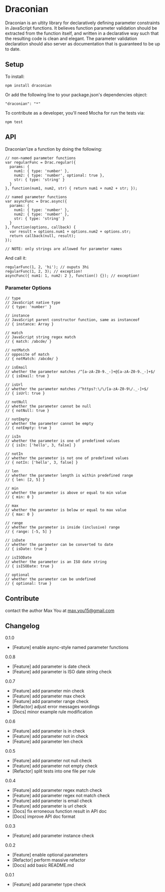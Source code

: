 # Draconian

Draconian is an ultity library for declaratively defining parameter constraints in JavaScript functions. It believes function parameter validation should be extracted from the function itself, and written in a declarative way such that the resulting code is clean and elegant. The parameter validation declaration should also server as documentation that is guaranteed to be up to date.

## Setup

To install:

    npm install draconian

Or add the following line to your package.json's dependencies object:

    "draconian": "*"

To contribute as a developer, you'll need Mocha for run the tests via:

    npm test

## API

Draconian'ize a function by doing the following:

    // non-named parameter functions
    var regularFunc = Drac.regular({
      params: {
        num1: { type: 'number' },
        num2: { type: 'number', optional: true },
        str: { type: 'string' }
      }
    }, function(num1, num2, str) { return num1 + num2 + str; });

    // named parameter functions
    var asyncFunc = Drac.async({
      params: {
        num1: { type: 'number' },
        num2: { type: 'number' },
        str: { type: 'string' }
      }
    }, function(options, callback) {
      var result = options.num1 + options.num2 + options.str;
      return callback(null, result);
    });

    // NOTE: only strings are allowed for parameter names

And call it:

    regularFunc(1, 2, 'hi'); // ouputs 3hi
    regularFunc(1, 2, 3); // exception!
    asyncFunc({ num1: 1, num2: 2 }, function() {}); // exception!

### Parameter Options

    // type
    // JavaScript native type
    // { type: 'number' }

    // instance
    // JavaScript parent constructor function, same as instanceof
    // { instance: Array }

    // match
    // JavaScript string regex match
    // { match: /abcde/ }

    // notMatch
    // opposite of match
    // { notMatch: /abcde/ }

    // isEmail
    // whether the parameter matches /^[a-zA-Z0-9._-]+@[a-zA-Z0-9._-]+$/
    // { isEmail: true }

    // isUrl
    // whether the parameter matches /^https?:\/\/[a-zA-Z0-9\/._-]+$/
    // { isUrl: true }

    // notNull
    // whether the parameter cannot be null
    // { notNull: true }

    // notEmpty
    // whether the parameter cannot be empty
    // { notEmpty: true }

    // isIn
    // whether the parameter is one of predefined values
    // { isIn: ['hello', 3, false] }

    // notIn
    // whether the parameter is not one of predefined values
    // { notIn: ['hello', 3, false] }

    // len
    // whether the parameter length is within predefined range
    // { len: [2, 5] }

    // min
    // whether the parameter is above or equal to min value
    // { min: 0 }

    // max
    // whether the parameter is below or equal to max value
    // { max: 0 }

    // range
    // whether the parameter is inside (inclusive) range
    // { range: [-5, 5] }

    // isDate
    // whether the parameter can be converted to date
    // { isDate: true }

    // isISODate
    // whether the parameter is an ISO date string
    // { isISODate: true }

    // optional
    // whether the parameter can be undefined
    // { optional: true }

## Contribute

contact the author Max You at max.you15@gmail.com

## Changelog

0.1.0

- [Feature] enable async-style named parameter functions

0.0.8

- [Feature] add parameter is date check
- [Feature] add parameter is ISO date string check

0.0.7

- [Feature] add parameter min check
- [Feature] add parameter max check
- [Feature] add parameter range check
- [Refactor] adjust error messages wordings
- [Docs] minor example rule modification

0.0.6

- [Feature] add parameter is in check
- [Feature] add parameter not in check
- [Feature] add parameter len check

0.0.5

- [Feature] add parameter not null check
- [Feature] add parameter not empty check
- [Refactor] split tests into one file per rule

0.0.4

- [Feature] add parameter regex match check
- [Feature] add parameter regex not match check
- [Feature] add parameter is email check
- [Feature] add parameter is url check
- [Docs] fix erroneous function result in API doc
- [Docs] improve API doc format

0.0.3

- [Feature] add parameter instance check

0.0.2

- [Feature] enable optional parameters
- [Refactor] perform massive refactor
- [Docs] add basic README.md

0.0.1

- [Feature] add parameter type check

